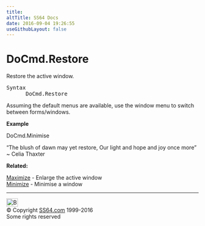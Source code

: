 ```yaml
---
title:
altTitle: SS64 Docs
date: 2016-09-04 19:26:55
useGithubLayout: false
---
```

<!-- #BeginLibraryItem "/Library/head_access.lbi" --><!-- #EndLibraryItem --><h1>DoCmd.Restore</h1>
<p> Restore the active window.</p>
<pre>Syntax
      DoCmd.Restore</pre>
<p>Assuming the default menus are available, use the window menu to switch between forms/windows. </p>
<p><b>Example</b></p>
<p class="code">DoCmd.Minimise</p>
<p class="quote">“The blush of dawn may yet restore, Our light and hope and joy once more” ~&nbsp;Celia Thaxter</p>
<p><b>Related:</b></p>
<p><a href="maximise.html">Maximize</a> - Enlarge the active window<br>
<a href="minimise.html">Minimize</a> - Minimise a window</p><!-- #BeginLibraryItem "/Library/foot_access.lbi" --><p>
<!-- access -->

<hr>
<div id="bl" class="footer"><a href="restore.html#"><img src="../images/top.png" width="30" height="22" alt="Back to the Top"></a></div>
<div id="br" class="footer, tagline">© Copyright <a href="../index.html">SS64.com</a> 1999-2016<br>
Some rights reserved</div><!-- #EndLibraryItem -->

